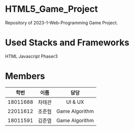 # HTML5_Game_Project
Repository of 2023-1-Web-Programming Game Project.

# Used Stacks and Frameworks
HTML
Javascript
Phaser3

# Members
| 학번 | 이름 | 담당 |
| :--: | :--: | :--: |
| 18011688 | 차태관 | UI & UX |
| 22011612 | 조준협 | Game Algorithm |
| 18011591 | 김준엽 | Game Algorithm |
